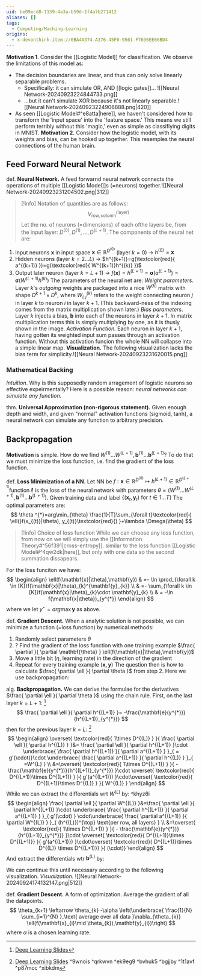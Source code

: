 ```yaml
---
uid: be09ecd8-1159-4a3a-b59d-1f4a7b271412
aliases: []
tags:
  - Computing/Maching-Learning
origins:
  - x-devonthink-item://0BA4A374-A376-45F0-9561-F7696EE66BD4
---
```

**Motivation 1**. Consider the [[Logistic Model]] for classification. We observe the limitations of this model as:
- The decision boundaries are linear, and thus can only solve linearly separable problems.
    - Specifically: it can simulate OR, AND [[logic gates]]… ![[Neural Network-20240923224844733.png]]
    - …but it can't simulate XOR because it's not linearly separable.![[Neural Network-20240923224906888.png|420]]
- As seen [[Logistic Model#^e8atta|here]], we haven't considered how to transform the 'input space' into the 'feature space.' This means we still perform terribly without this 'magic,' even as simple as classifiying digits in MNIST.
**Motivation 2.** Consider how the logistic model, with its weights and bias, can be hooked up together. This resemples the neural connections of the human brain.

## Feed Forward Neural Network

def. **Neural Network.** A feed forwarnd neural network connects the operations of multiple [[Logistic Model]]s (=neurons) together.![[Neural Network-20240923231204502.png|312]]

> [!info] Notation of quantities are as follows:
> $$
V^{(\text{layer})}_{\text{row},\text{column}}
$$
Let the no. of neurons (=dimensions) of each ofthe layers be, from the input layer: $D^{(0)},D^{(1)},\dots,D^{(L+1)}$. The components of the neural net are:
1. Input neurons $\mathbf{x}$ in input space $\mathbf{x} \in \mathbb{R}^{D^{(0)}}$ (layer $k=0$)
   → $h^{(0)}=\mathbf{x}$
2. Hidden neurons (layer $k=2\dots L$)
   → $h^{(k+1)}=g(\textcolor{red}{ a^{(k+1)} })=g(\textcolor{red}{ W^{(k+1)}h^{(k)} })$
3. Output later neuron (layer $k=L+1$)
   → $f(\mathbf{x})=h^{(L+1)}=\mathbf{\sigma}(a^{(L+1)})=\mathbf{\sigma}(W^{(L+1)}h^{(k)})$
The parameters of the neural net are:
*Weight parameters*. Layer $k$'s *outgoing* weights are packaged into a nice $W^{(k)}$ matrix with shape $D^{k+1}\times D^{k}$, where $W_{i,j}^{(k)}$ refers to the weight connecting neuron $j$ in layer $k$ to neuron $i$ in layer $k+1$. (This backward-ness of the indexing comes from the matrix multiplication shown later.)
*Bias parameters*. Layer $k$ injects a bias, $\mathbf{b}$ into each of the neurons in layer $k+1$. In matrix multiplication terms this is simply multiplying by one, as it is thusly shown in the image.
*Activation Function.* Each neuron in layer $k+1$, having gotten its weighted input sum passes through an activation function. Without this activation funcion the whole NN will collapse into a simple linear map.
**Visualization.** The following visualization lacks the bias term for simplicity.![[Neural Network-20240923231620015.png]]
### Mathematical Backing
*Intuition*. Why is this supposedly random arragement of logistic neurons so effective expeirmentally? Here is a possible reason: *neural networks can simulate any function.*

thm. **Universal Approximation (non-rigorous statement).** Given enough depth and width, and given "normal" activation functions (sigmoid, tanh), a neural network can simulate any function to arbitrary precision.

## Backpropagation
**Motivation** is simple. How do we find $W^{(1)}\dots W^{(L+1)}, \mathbf{b}^{(1)}\dots \mathbf{b}^{(L+1)}$? To do that we must minimize the loss function, i.e. find the gradient of the loss function.

def. **Loss Minimization of a NN.** Let NN be $f:\mathbf{x}\in\mathbb{R}^{D^{(0)}} \mapsto h^{(L+1)}\in \mathbb{R}^{D^{(L+1)}}$function $\ell$ is the loss of the neural network with parameters $\theta = (W^{(1)}\dots W^{(L+1)},\mathbf{b}^{(1)}\dots \mathbf{b}^{(L+1)})$. Given training data and label $\{ (\mathbf{x}_{t},\mathbf{y}_{t}) \text{ for } t \in 1\dots T\}$ The optimal parameters are:
$$
\theta ^{*}=arg\min_{\theta} \frac{1}{T}\sum_{\forall t}\textcolor{red}{ \ell(}f(x_{(t)}|\theta), y_{(t)}\textcolor{red}{) }+\lambda \Omega(\theta)
$$
> [!info] Choice of loss function
> While we can choose any loss function, from now on we will simply use the [[Information Theory#^56f391|cross-entropy]]. similar to the loss function [[Logistic Model#^4qw2dk|here]], but only with one data so the second summation dissapears.

For the loss funciton we have:
$$
\begin{align}
\ell(f(\mathbf{x}|\theta),\mathbf{y}) & =- \ln \prod_{\forall k \in [K]}f(\mathbf{x}|\theta)_{k}^{\mathbf{y}_{k}} \\
 & =- \sum_{\forall k \in [K]}f(\mathbf{x}|\theta)_{k}\cdot \mathbf{y}_{k} \\
 & = -\ln f(\mathbf{x|\theta})_{y^{*}}
\end{align}
$$
where we let $y^{\star}=arg\max \mathbf{y}$ as above.

def. **Gradient Descent.** When a analytic solution is not possible, we can minimize a function (=loss function) by numerical methods:
1. Randomly select parameters $\theta$
2. ? Find the gradient of the loss function with one training example $\frac{ \partial  }{ \partial \mathbf{\theta} } \ell(f(\mathbf{x}|\theta),\mathbf{y})$
3. Move a little bit ($\eta$, learning rate) in the direction of the gradient
4. Repeat for every training example $(\mathbf{x,\mathbf{y}})$
The question then is how to calculate $\frac{ \partial \ell }{ \partial \theta }$ from step 2. Here we use backpropagation:

alg. **Backpropagation.** We can derive the formulae for the derivatives $\frac{ \partial \ell }{ \partial \theta }$ using the chain rule. First, on the last layer $k=L+1$: [^1]
$$
\frac{ \partial \ell }{ \partial h^{(L+1)} }= -\frac{\mathbf{e}(y^{*})}{h^{(L+1)}_{y^{*}}}
$$
then for the previous layer $k=L$: [^2]
$$
\begin{align}
\overset{ \textcolor{red}{ 1\times D^{(L)} } }{ \frac{ \partial \ell }{ \partial h^{(L)} } }&= \frac{ \partial \ell }{ \partial h^{(L+1)} }\cdot \underbrace{ \frac{ \partial h^{(L+1)} }{ \partial a^{(L+1)} } }_{ = g'(\cdot)}\cdot \underbrace{ \frac{ \partial a^{(L+1)} }{ \partial h^{(L)} } }_{ =W^{L} } \\
&=\overset{ \textcolor{red}{ 1\times D^{(L+1)} } }{ - \frac{\mathbf{e}(y^{*})}{h^{(L+1)}_{y^{*}}} }\cdot \overset{ \textcolor{red}{ D^{(L+1)}\times D^{(L+1)} } }{ g'(a^{(L+1)}) }\cdot\overset{ \textcolor{red}{ D^{(L+1)}\times D^{(L)} } }{ W^{(L)} }
\end{align}
$$
While we can extract the differentials wrt $W^{(L)}$ by: ^khyz6i
$$
\begin{align}
\frac{ \partial \ell }{ \partial W^{(L)} }&=\frac{ \partial \ell }{ \partial h^{(L+1)} }\cdot \underbrace{ \frac{ \partial h^{(L+1)} }{ \partial a^{(L+1)} } }_{ g'(\cdot) } \cdot\underbrace{ \frac{ \partial a^{(L+1)} }{ \partial W^{(L)} } }_{ (h^{(L)})^{\top} \text{per row, all layers} }
 \\
&=\overset{ \textcolor{red}{ 1\times D^{(L+1)} } }{ - \frac{\mathbf{e}(y^{*})}{h^{(L+1)}_{y^{*}}} }\cdot \overset{ \textcolor{red}{ D^{(L+1)}\times D^{(L+1)}} }{ g'(a^{(L+1)}) }\cdot\overset{ \textcolor{red}{ D^{(L+1)}\times D^{(L)} \times D^{(L+1)}} }{ (\cdot)}
\end{align}
$$
And extract the differentials wtr $\mathbf{b}^{(L)}$ by:

We can continue this until necessary according to the following visualization.
*Visualization.* ![[Neural Network-20240924174132147.png|512]]

def. **Gradient Descent.** A form of optimization. Average the gradient of all the datapoints.
$$
\theta_{k+1} \leftarrow \theta_{k} -\alpha \left(\underbrace{ \frac{1}{N} \sum_{i=1}^{N} }_\text{ average over all data }\nabla_{\theta_{k}} \ell(f(\mathbf{x}_{i}\mid \theta_{k}),\mathbf{y}_{i})\right)
$$
where $\alpha$ is a chosen learning rate.




[^1]: [Deep Learning Slides](x-devonthink-item://122B6B2F-8A5E-4DC0-ACB9-976268B4C8C0?page=16)
[^2]: [Deep Learning Slides](x-devonthink-item://122B6B2F-8A5E-4DC0-ACB9-976268B4C8C0?page=22) ^9wnois ^qrkwvn ^ek9eg9 ^bvhuk5 ^bgjjby ^1t1avf ^p87mcc ^xibkdm
